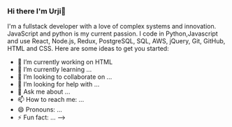 ### Hi there I'm Urji👋


I'm a fullstack developer with a love of complex systems and innovation. JavaScript and python is my current passion. I code in Python,Javascript and use React, Node.js, Redux, PostgreSQL, SQL, AWS, jQuery, Git, GitHub, HTML and CSS. 
Here are some ideas to get you started:

- 🔭 I’m currently working on HTML
- 🌱 I’m currently learning ...
- 👯 I’m looking to collaborate on ...
- 🤔 I’m looking for help with ...
- 💬 Ask me about ...
- 📫 How to reach me: ...
- 😄 Pronouns: ...
- ⚡ Fun fact: ...
-->
